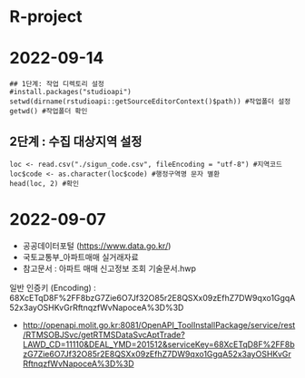 # R-project

# 2022-09-14
```
## 1단계: 작업 디렉토리 설정
#install.packages("studioapi")
setwd(dirname(rstudioapi::getSourceEditorContext()$path)) #작업폴더 설정
getwd() #작업폴더 확인 
```


## 2단계 : 수집 대상지역 설정
```
loc <- read.csv("./sigun_code.csv", fileEncoding = "utf-8") #지역코드
loc$code <- as.character(loc$code) #행정구역명 문자 별환
head(loc, 2) #확인
```

# 2022-09-07

- 공공데이터포털 (https://www.data.go.kr/)
- 국토교통부_아파트매매 실거래자료
- 참고문서 : 아파트 매매 신고정보 조회 기술문서.hwp

일반 인증키 (Encoding) : 68XcETqD8F%2FF8bzG7Zie6O7Jf32O85r2E8QSXx09zEfhZ7DW9qxo1GgqA52x3ayOSHKvGrRftnqzfWvNapoceA%3D%3D

- http://openapi.molit.go.kr:8081/OpenAPI_ToolInstallPackage/service/rest/RTMSOBJSvc/getRTMSDataSvcAptTrade?LAWD_CD=11110&DEAL_YMD=201512&serviceKey=68XcETqD8F%2FF8bzG7Zie6O7Jf32O85r2E8QSXx09zEfhZ7DW9qxo1GgqA52x3ayOSHKvGrRftnqzfWvNapoceA%3D%3D

